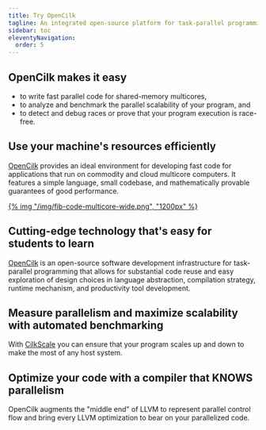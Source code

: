 ```yaml
---
title: Try OpenCilk
tagline: An integrated open-source platform for task-parallel programming.
sidebar: toc
eleventyNavigation:
  order: 5
---
```


## OpenCilk makes it easy
* to write fast parallel code for shared-memory multicores,
* to analyze and benchmark the parallel scalability of your program, and
* to detect and debug races or prove that your program execution is race-free.

## Use your machine's resources efficiently
[OpenCilk](https://opencilk.org) provides an ideal environment for developing fast code for applications that run on commodity and cloud multicore computers. It features a simple language, small codebase, and mathematically provable guarantees of good performance. 

[{% img "/img/fib-code-multicore-wide.png", "1200px" %}](https://www.opencilk.org/doc/tutorials/introduction-to-cilk-programming/)

## Cutting-edge technology that's easy for students to learn

[OpenCilk](https://opencilk.org) is an open-source software development infrastructure for task-parallel programming that allows for substantial code reuse and easy exploration of design choices in language abstraction, compilation strategy, runtime mechanism, and productivity tool development. 


## Measure parallelism and maximize scalability with automated benchmarking
With [CilkScale](https://www.opencilk.org/doc/users-guide/cilkscale/) you can ensure that your program scales up and down to make the most of any host system.

## Optimize your code with a compiler that KNOWS parallelism
OpenCilk augments the "middle end" of LLVM to represent parallel control flow and bring every LLVM optimization to bear on your parallelized code.




